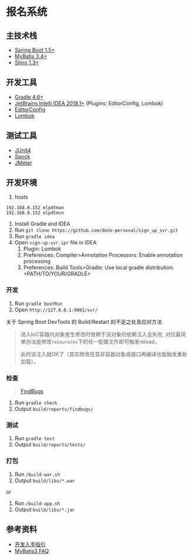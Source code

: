 # 报名系统

## 主技术栈

- [Spring Boot 1.5+](http://projects.spring.io/spring-boot/)
- [MyBatis 3.4+](http://www.mybatis.org/mybatis-3/)
- [Shiro 1.3+](http://shiro.apache.org/)

## 开发工具

- [Gradle 4.6+](http://gradle.org/)
- [JetBrains Intelli IDEA 2018.1+](https://www.jetbrains.com/idea/) (Plugins: EditorConfig, Lombok)
- [EditorConfig](http://editorconfig.org/)
- [Lombok](https://projectlombok.org/features/index.html)

## 测试工具

- [JUnit4](https://junit.org/junit4/)
- [Spock](http://spockframework.org/)
- [JMeter](http://jmeter.apache.org/)

## 开发环境

1. hosts
```
192.168.0.152 elpdtman
192.168.0.152 elpdtmvn
```
1. Install Gradle and IDEA
1. Run `git clone https://github.com/doGe-personal/sign_up_svr.git`
1. Run `gradle idea`
1. Open `sign-up-svr.ipr` file in IDEA
    1. Plugin: Lombok
    1. Preferences: Compiler>Annotation Processors: Enable annotation processing
    1. Preferences: Build Tools>Gradle: Use local gradle distribution: <PATH/TO/YOUR/GRADLE>

### 开发

1. Run `gradle bootRun`
1. Open `http://127.0.0.1:9001/svr/`

关于 Spring Boot DevTools 的 Build/Restart 的不足之处及应对方法

> 进入IoC容器内对象发生修改时依赖于该对象的依赖注入会失败, 对应最简单办法是修改`resoureces`下的任一配置文件即可触发reload，
>
> 此时该注入就OK了（其实修改任意非容器对象或接口再编译也能触发重新加载）。

### 检查

> [FindBugs](https://docs.gradle.org/current/userguide/findbugs_plugin.html)

1. Run `gradle check`
1. Output `build/reports/findbugs/`

### 测试

1. Run `gradle test`
1. Output `build/reports/tests/`

### 打包

1. Run `/build-war.sh`
1. Output `build/libs/*.war`

or

1. Run `/build-app.sh`
1. Output `build/libs/*.jar`

## 参考资料

- [开发入手指引](http://redmine.elitesland.com:5313/redmine/issues/15844)
- [MyBatis3 FAQ](https://github.com/mybatis/mybatis-3/wiki/FAQ)
